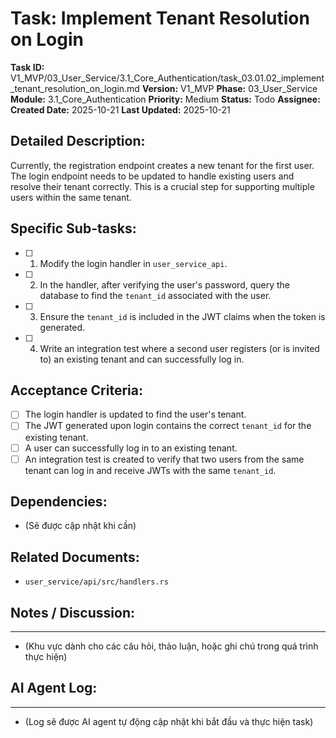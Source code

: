 # Task: Implement Tenant Resolution on Login

**Task ID:** V1_MVP/03_User_Service/3.1_Core_Authentication/task_03.01.02_implement_tenant_resolution_on_login.md
**Version:** V1_MVP
**Phase:** 03_User_Service
**Module:** 3.1_Core_Authentication
**Priority:** Medium
**Status:** Todo
**Assignee:** 
**Created Date:** 2025-10-21
**Last Updated:** 2025-10-21

## Detailed Description:
Currently, the registration endpoint creates a new tenant for the first user. The login endpoint needs to be updated to handle existing users and resolve their tenant correctly. This is a crucial step for supporting multiple users within the same tenant.

## Specific Sub-tasks:
- [ ] 1. Modify the login handler in `user_service_api`.
- [ ] 2. In the handler, after verifying the user's password, query the database to find the `tenant_id` associated with the user.
- [ ] 3. Ensure the `tenant_id` is included in the JWT claims when the token is generated.
- [ ] 4. Write an integration test where a second user registers (or is invited to) an existing tenant and can successfully log in.

## Acceptance Criteria:
- [ ] The login handler is updated to find the user's tenant.
- [ ] The JWT generated upon login contains the correct `tenant_id` for the existing tenant.
- [ ] A user can successfully log in to an existing tenant.
- [ ] An integration test is created to verify that two users from the same tenant can log in and receive JWTs with the same `tenant_id`.

## Dependencies:
*   (Sẽ được cập nhật khi cần)

## Related Documents:
*   `user_service/api/src/handlers.rs`

## Notes / Discussion:
---
*   (Khu vực dành cho các câu hỏi, thảo luận, hoặc ghi chú trong quá trình thực hiện)

## AI Agent Log:
---
*   (Log sẽ được AI agent tự động cập nhật khi bắt đầu và thực hiện task)